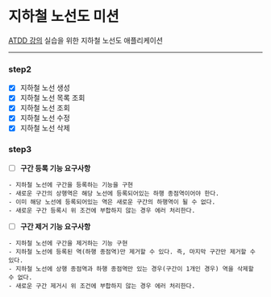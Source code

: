 # 지하철 노선도 미션
[ATDD 강의](https://edu.nextstep.camp/c/R89PYi5H) 실습을 위한 지하철 노선도 애플리케이션

---
### step2
- [x] 지하철 노선 생성
- [x] 지하철 노선 목록 조회
- [x] 지하철 노선 조회
- [x] 지하철 노선 수정
- [x] 지하철 노선 삭제

### step3
- [ ] **구간 등록 기능 요구사항**
```
- 지하철 노선에 구간을 등록하는 기능을 구현
- 새로운 구간의 상행역은 해당 노선에 등록되어있는 하행 종점역이어야 한다.
- 이미 해당 노선에 등록되어있는 역은 새로운 구간의 하행역이 될 수 없다.
- 새로운 구간 등록시 위 조건에 부합하지 않는 경우 에러 처리한다.
```

- [ ] **구간 제거 기능 요구사항**
```
- 지하철 노선에 구간을 제거하는 기능 구현
- 지하철 노선에 등록된 역(하행 종점역)만 제거할 수 있다. 즉, 마지막 구간만 제거할 수 있다.
- 지하철 노선에 상행 종점역과 하행 종점역만 있는 경우(구간이 1개인 경우) 역을 삭제할 수 없다.
- 새로운 구간 제거시 위 조건에 부합하지 않는 경우 에러 처리한다.
```
 